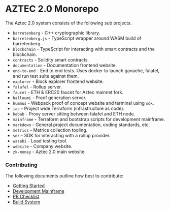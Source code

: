 # AZTEC 2.0 Monorepo

The Aztec 2.0 system consists of the following sub projects.

- `barretenberg` - C++ cryptographic library.
- `barretenberg.js` - TypeScript wrapper around WASM build of barretenberg.
- `blockchain` - TypeScript for interacting with smart contracts and the blockchain.
- `contracts` - Solidity smart contracts.
- `documentation` - Documentation frontend website.
- `end-to-end` - End to end tests. Uses docker to launch ganache, falafel, and run test suite against them.
- `explorer` - Block explorer frontend website.
- `falafel` - Rollup server.
- `faucet` - ETH & ERC20 faucet for Aztec mainnet fork.
- `halloumi` - Proof generation server.
- `hummus` - Webpack proof of concept website and terminal using `sdk`.
- `iac` - Project wide Terraform (infrastructure as code).
- `kebab` - Proxy server sitting between falafel and ETH node.
- `mainframe` - Terraform and bootstrap scripts for development mainframe.
- `markdown` - General project documentation, coding standards, etc.
- `metrics` - Metrics collection tooling.
- `sdk` - SDK for interacting with a rollup provider.
- `wasabi` - Load testing tool.
- `website` - Company website.
- `zk-money` - Aztec 2.0 main website.

### Contributing

The following documents outline how best to contribute:

- [Getting Started](./markdown/getting_started.md)
- [Development Mainframe](./mainframe/README.md)
- [PR Checklist](./markdown/pr_checklist.md)
- [Build System](./markdown/build_system.md)
